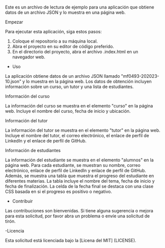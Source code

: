 Este es un archivo de lectura de ejemplo para una aplicación que obtiene datos de un archivo JSON y lo muestra en una página web.

Empezar

Para ejecutar esta aplicación, siga estos pasos:

1. Coloque el repositorio a su máquina local.
2. Abra el proyecto en su editor de código preferido.
3. En el directorio del proyecto, abra el archivo .index.html en un navegador web.

- Uso

La aplicación obtiene datos de un archivo JSON llamado "mf0493-202023-10.json" y lo muestra en la página web. Los datos de obtención incluyen información sobre un curso, un tutor y una lista de estudiantes.

Información del curso

La información del curso se muestra en el elemento "curso" en la página web. Incluye el nombre del curso, fecha de inicio y ubicación.

Información del tutor

La información del tutor se muestra en el elemento "tutor" en la página web. Incluye el nombre del tutor, el correo electrónico, el enlace de perfil de LinkedIn y el enlace de perfil de GitHub.

Información de estudiantes

La información del estudiante se muestra en el elemento "alumnos" en la página web. Para cada estudiante, se muestran su nombre, correo electrónico, enlace de perfil de LinkedIn y enlace de perfil de GitHub. Además, se muestra una tabla que muestra el progreso del estudiante en diferentes materias. La tabla incluye el nombre del tema, fecha de inicio y fecha de finalización. La celda de la fecha final se destaca con una clase CSS basada en si el progreso es positivo o negativo.

- Contribuir

Las contribuciones son bienvenidas. Si tiene alguna sugerencia o mejora para esta solicitud, por favor abra un problema o envíe una solicitud de tirón.

-Licencia

Esta solicitud está licenciada bajo la [Licena del MIT] (LICENSE).